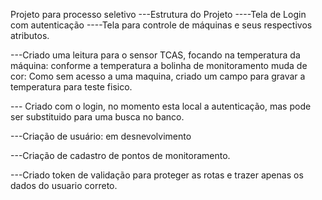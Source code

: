 Projeto para processo seletivo 
---Estrutura do Projeto
----Tela de Login com autenticação
----Tela para controle de máquinas e seus respectivos atributos. 

---Criado uma leitura para o sensor TCAS, focando na temperatura da máquina: conforme a temperatura a bolinha de monitoramento muda de cor:
Como sem acesso a uma maquina, criado um campo para gravar a temperatura para teste fisico.

--- Criado com o login, no momento esta local a autenticação, mas pode ser substituido para uma busca no banco.

---Criação de usuário: em desnevolvimento

---Criação de cadastro de pontos de monitoramento. 

---Criado token de validação para proteger as rotas e trazer apenas os dados do usuario correto. 
